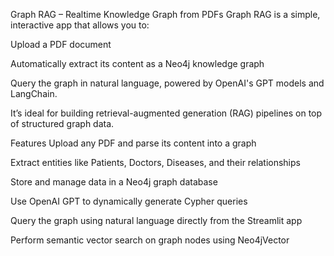 Graph RAG – Realtime Knowledge Graph from PDFs
Graph RAG is a simple, interactive app that allows you to:

Upload a PDF document

Automatically extract its content as a Neo4j knowledge graph

Query the graph in natural language, powered by OpenAI's GPT models and LangChain.

It’s ideal for building retrieval-augmented generation (RAG) pipelines on top of structured graph data.

 Features
Upload any PDF and parse its content into a graph

Extract entities like Patients, Doctors, Diseases, and their relationships

Store and manage data in a Neo4j graph database

Use OpenAI GPT to dynamically generate Cypher queries

Query the graph using natural language directly from the Streamlit app

Perform semantic vector search on graph nodes using Neo4jVector
